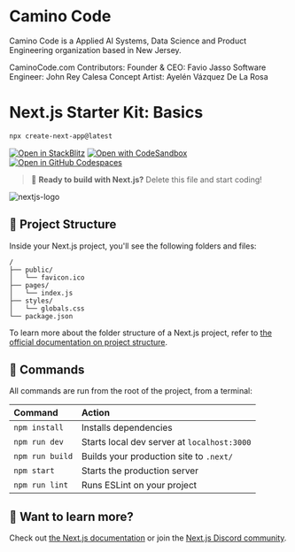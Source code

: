 # Camino Code  

Camino Code is a Applied AI Systems, Data Science and Product Engineering organization based in New Jersey. 

CaminoCode.com Contributors: 
Founder & CEO: Favio Jasso
Software Engineer: John Rey Calesa
Concept Artist: Ayelén Vázquez De La Rosa

# Next.js Starter Kit: Basics

```sh
npx create-next-app@latest
```

[![Open in StackBlitz](https://developer.stackblitz.com/img/open_in_stackblitz.svg)](https://stackblitz.com/github/vercel/next.js/tree/canary/examples/basic)
[![Open with CodeSandbox](https://assets.codesandbox.io/github/button-edit-lime.svg)](https://codesandbox.io/p/sandbox/github/vercel/next.js/tree/canary/examples/basic)
[![Open in GitHub Codespaces](https://github.com/codespaces/badge.svg)](https://codespaces.new/vercel/next.js?devcontainer_path=.devcontainer/devcontainer.json)

> 🚀 **Ready to build with Next.js?** Delete this file and start coding!

![nextjs-logo](https://raw.githubusercontent.com/vercel/next.js/canary/public/static/favicon/favicon.png)

## 🚀 Project Structure

Inside your Next.js project, you'll see the following folders and files:

```text
/
├── public/
│   └── favicon.ico
├── pages/
│   └── index.js
├── styles/
│   └── globals.css
└── package.json
```

To learn more about the folder structure of a Next.js project, refer to [the official documentation on project structure](https://nextjs.org/docs/basic-features/pages).

## 🧞 Commands

All commands are run from the root of the project, from a terminal:

| Command         | Action                                      |
| :-------------- | :------------------------------------------ |
| `npm install`   | Installs dependencies                       |
| `npm run dev`   | Starts local dev server at `localhost:3000` |
| `npm run build` | Builds your production site to `.next/`     |
| `npm start`     | Starts the production server                |
| `npm run lint`  | Runs ESLint on your project                 |

## 👀 Want to learn more?

Check out [the Next.js documentation](https://nextjs.org/docs) or join the [Next.js Discord community](https://nextjs.org/discord).
